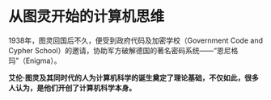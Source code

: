 # 从图灵开始的计算机思维


1938年，图灵回国后不久，便受到政府代码及加密学校（Government Code and Cypher School）的邀请，协助军方破解德国的著名密码系统——“恩尼格玛”（Enigma）。

**艾伦·图灵及其同时代的人为计算机科学的诞生奠定了理论基础，不仅如此，很多人认为，是他们开创了计算机科学本身。**